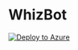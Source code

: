 # WhizBot

[![Deploy to Azure][Deploy Button]][Deploy CSharp/LUISActionBinding]

[Deploy Button]: https://azuredeploy.net/deploybutton.png
[Deploy CSharp/LUISActionBinding]: https://azuredeploy.net

